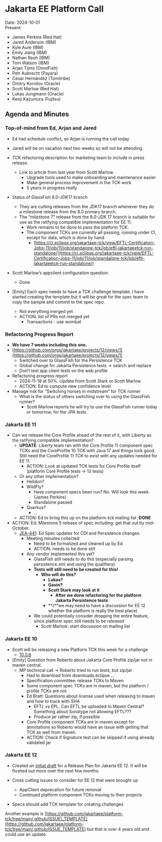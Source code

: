 # Jakarta EE Platform Call

Date: 2024-10-01  
Present:

- James Perkins (Red Hat)  
- Jared Anderson (IBM)  
- Kyle Aure (IBM)  
- Emily Jiang (IBM)  
- Nathan Rauh (IBM)  
- Tom Watson (IBM)  
- Arjan Tijms (OmniFish)  
- Petr Aubrecht (Payara)  
- César Hernández (Tomitribe)  
- Dmitry Kornilov (Oracle)  
- Scott Marlow (Red Hat)  
- Lukas Jungmann (Oracle)  
- Kenji Kazumura (Fujitsu)

## Agenda and Minutes

### Top-of-mind from Ed, Arjan and Jared

* Ed had schedule conflict, so Arjan is running the call today  
* Jared will be on vacation next two weeks so will not be attending  
* TCK refactoring description for marketing team to include in press release.  
  * Link to article from last year from Scott Marlow  
    * Upgrade tools used to make onboarding and maintenance easier  
    * Make general process improvement in the TCK work  
    * 5 years in progress really  
* Status of GlassFish 8.0-JDK17 branch  
  * They are cutting releases from the JDK17 branch whenever they do a milestone release from the 8.0 primary branch.  
  * The “milestone 7” release from the 8.0-JDK 17 branch is suitable for use as the ratifying compatible implementation for EE 11\.  
    * Work remains to be done to pass the platform TCK.  
    * The component TCKs are currently all passing, running under CI, except for data, which is done by hand.  
      * [https://ci.eclipse.org/jakartaee-tck/view/EFTL-Certification-Jobs-11/job/11/job/standalone-tck/job/eftl-jakartaeetck-run-standalone/](https://ci.eclipse.org/jakartaee-tck/view/EFTL-Certification-Jobs-11/job/11/job/standalone-tck/job/eftl-jakartaeetck-run-standalone/)  
* Scott Marlow’s appclient configuration question:  
  * Done

* \[Emily\] Each spec needs to have a TCK challenge template. I have started creating the template but it will be great for the spec team to copy the sample and commit to the spec repo.   
  * Not everything merged yet  
  * ACTION: list of PRs not merged yet  
    * Transactions \- use wombat

### Refactoring Progress Report

* **We have 7 weeks including this one.**  
* [https://github.com/orgs/jakartaee/projects/12/views/1](https://github.com/orgs/jakartaee/projects/12/views/1)  
  * Switched over to GlassFish for the Persistence TCK  
  * Global change for Jakarta Persistence tests \-\> search and replace  
  * Don’t test app client tests on the web profile  
* Refactoring progress report  
  * 2024-11-18 at 50%. Update from Scott Stark or Scott Marlow  
  * ACTION: Ed to compute new confidence level.  
* Manage risk for  “Switching horses in midstream” for TCK runner  
  * What is the status of others switching over to using the GlassFish runner?  
    * Scott Marlow reports he will try to use the GlassFish runner today or tomorrow, for the JPA tests.

### Jakarta EE 11

* Can we release the Core Profile ahead of the rest of it, with Liberty as the ratifying compatible implementation?  
  * **UPDATE**: Liberty team ran with the Core Profile 11 component spec TCKs and the CoreProfile 10 TCK with Java 17 and things look good.  Still need the CoreProfile 11 TCK to exist with any updates needed for EE 11\.  
    * ACTION: Look at updated TCK tests for Core Profile itself (platform Core Profile tests \-\> 13 tests)  
  * Or any other implementation?   
    * Helidon?  
    * WildFly?  
      * Have component specs been run?  No.  Will look this week. (James Perkins)  
      * Standalone passed  
    * Quarkus?  
      * …  
  * ACTION: Ed to bring this up on the platform-tck mailing list. **DONE**  
* ACTION: Ed: Milestone 5 release of spec including: get that out by mid-October.  
  * [JEA-441](https://dev.azure.com/jakarta-ee-azdo/jakarta-ee-azdo/_workitems/edit/441): Ed Spec updates for CDI and Persistence changes.  
    * Meeting minutes collected   
      * Need to be formalized and cleaned up by Ed  
      * ACTION: needs to be done still  
    * Any vendor implemented this yet?  
      * GlassFish still needs to do this (especially parsing persistence.xml and using the qualifiers)  
      * **Tests will still need to be created for this\!**  
        * **Who will do this?**  
          * **Lukas?**  
          * **Gavin?**  
          * **Scott Stark may look at it**  
            * **After we done refactoring for the platform Jakarta Persistence tests**  
          * **(**we may need to have a discussion for EE 12 whether the platform is really the best place)  
      * We could potentially consider dropping the entire feature, since platform spec still needs to be released  
        * Scott Marlow: start discussion on mailing list


### Jakarta EE 10

* Scott will be releasing a new Platform TCK this week for a challenge   
  * [10.0.6](https://github.com/jakartaee/platform-tck/pull/1553)  
* \[Emily\] Question from Roberto about Jakarta Core Profile zip/jar not in maven central.  
  * MP technical call \-\> Roberto tried to run tests, but zip/jar  
    * Had to download from downloads.eclipse….  
    * Specification committee: release TCKs to Maven  
    * Some component spec TCKs are in maven, but the platform / profile TCKs are not  
    * Ed Bratt: Questions about license used when releasing to maven and how to track with SHA  
      * EFTL vs EPL. Can EFTL be uploaded to Maven Central? Something about Sonatype not allowing EFTL???  
      * Produce jar rather zip, if possible  
    * Core Profile component TCKs are in maven except for annotations so Roberto would have an issue with getting that TCK as well from maven.  
    * ACTION: Check if Signature test can be skipped if using already validated jar

### Jakarta EE 12

* Created an [initial draft](https://jakartaee.github.io/platform/jakartaee12/JakartaEE12ReleasePlan) for a Release Plan for Jakarta EE 12\.  It will be flushed out more over the next few months.  
* Cross cutting issues to consider for EE 12 that were brought up  
  * AppClient deprecation for future removal  
  * Continued platform component TCKs moving to their projects

* Specs should add TCK template for creating challenges

Another example is [https://github.com/jakartaee/platform-tck/tree/main/.github/ISSUE\_TEMPLATE](https://github.com/jakartaee/platform-tck/tree/main/.github/ISSUE_TEMPLATE) but that is over 4 years old and could use an update.

